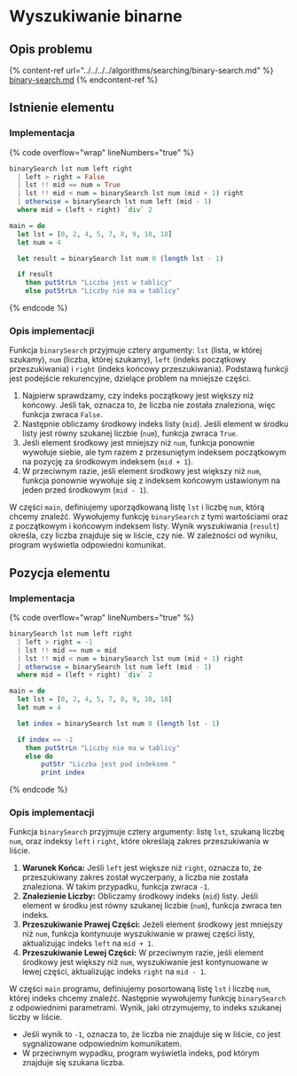 # Wyszukiwanie binarne

## Opis problemu

{% content-ref url="../../../../algorithms/searching/binary-search.md" %}
[binary-search.md](../../../../algorithms/searching/binary-search.md)
{% endcontent-ref %}

## Istnienie elementu

### Implementacja

{% code overflow="wrap" lineNumbers="true" %}
```haskell
binarySearch lst num left right
  | left > right = False
  | lst !! mid == num = True
  | lst !! mid < num = binarySearch lst num (mid + 1) right
  | otherwise = binarySearch lst num left (mid - 1)
  where mid = (left + right) `div` 2

main = do
  let lst = [0, 2, 4, 5, 7, 8, 9, 10, 18]
  let num = 4

  let result = binarySearch lst num 0 (length lst - 1)

  if result
    then putStrLn "Liczba jest w tablicy"
    else putStrLn "Liczby nie ma w tablicy"
```
{% endcode %}

### Opis implementacji

Funkcja `binarySearch` przyjmuje cztery argumenty: `lst` (lista, w której szukamy), `num` (liczba, której szukamy), `left` (indeks początkowy przeszukiwania) i `right` (indeks końcowy przeszukiwania). Podstawą funkcji jest podejście rekurencyjne, dzielące problem na mniejsze części.

1. Najpierw sprawdzamy, czy indeks początkowy jest większy niż końcowy. Jeśli tak, oznacza to, że liczba nie została znaleziona, więc funkcja zwraca `False`.
2. Następnie obliczamy środkowy indeks listy (`mid`). Jeśli element w środku listy jest równy szukanej liczbie (`num`), funkcja zwraca `True`.
3. Jeśli element środkowy jest mniejszy niż `num`, funkcja ponownie wywołuje siebie, ale tym razem z przesuniętym indeksem początkowym na pozycję za środkowym indeksem (`mid + 1`).
4. W przeciwnym razie, jeśli element środkowy jest większy niż `num`, funkcja ponownie wywołuje się z indeksem końcowym ustawionym na jeden przed środkowym (`mid - 1`).

W części `main`, definiujemy uporządkowaną listę `lst` i liczbę `num`, którą chcemy znaleźć. Wywołujemy funkcję `binarySearch` z tymi wartościami oraz z początkowym i końcowym indeksem listy. Wynik wyszukiwania (`result`) określa, czy liczba znajduje się w liście, czy nie. W zależności od wyniku, program wyświetla odpowiedni komunikat.

## Pozycja elementu

### Implementacja

{% code overflow="wrap" lineNumbers="true" %}
```haskell
binarySearch lst num left right
  | left > right = -1
  | lst !! mid == num = mid
  | lst !! mid < num = binarySearch lst num (mid + 1) right
  | otherwise = binarySearch lst num left (mid - 1)
  where mid = (left + right) `div` 2

main = do
  let lst = [0, 2, 4, 5, 7, 8, 9, 10, 18]
  let num = 4

  let index = binarySearch lst num 0 (length lst - 1)

  if index == -1
    then putStrLn "Liczby nie ma w tablicy"
    else do 
        putStr "Liczba jest pod indeksem "
        print index
```
{% endcode %}

### Opis implementacji

Funkcja `binarySearch` przyjmuje cztery argumenty: listę `lst`, szukaną liczbę `num`, oraz indeksy `left` i `right`, które określają zakres przeszukiwania w liście.

1. **Warunek Końca:** Jeśli `left` jest większe niż `right`, oznacza to, że przeszukiwany zakres został wyczerpany, a liczba nie została znaleziona. W takim przypadku, funkcja zwraca `-1`.
2. **Znalezienie Liczby:** Obliczamy środkowy indeks (`mid`) listy. Jeśli element w środku jest równy szukanej liczbie (`num`), funkcja zwraca ten indeks.
3. **Przeszukiwanie Prawej Części:** Jeżeli element środkowy jest mniejszy niż `num`, funkcja kontynuuje wyszukiwanie w prawej części listy, aktualizując indeks `left` na `mid + 1`.
4. **Przeszukiwanie Lewej Części:** W przeciwnym razie, jeśli element środkowy jest większy niż `num`, wyszukiwanie jest kontynuowane w lewej części, aktualizując indeks `right` na `mid - 1`.

W części `main` programu, definiujemy posortowaną listę `lst` i liczbę `num`, której indeks chcemy znaleźć. Następnie wywołujemy funkcję `binarySearch` z odpowiednimi parametrami. Wynik, jaki otrzymujemy, to indeks szukanej liczby w liście.

- Jeśli wynik to `-1`, oznacza to, że liczba nie znajduje się w liście, co jest sygnalizowane odpowiednim komunikatem.
- W przeciwnym wypadku, program wyświetla indeks, pod którym znajduje się szukana liczba.
